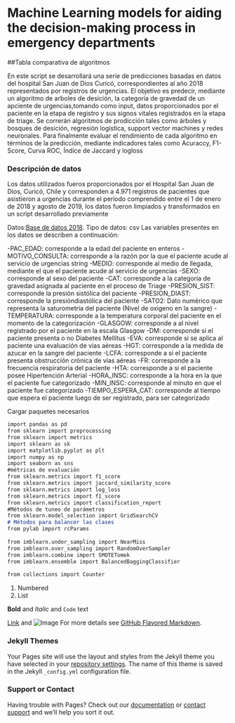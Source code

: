 # Machine Learning models for aiding the decision-making process in emergency departments

##Tabla comparativa de algoritmos

En este script se desarrollará una serie de predicciones basadas en datos del hospital San Juan de Dios Curicó, correspondientes al año 2018 representados por registros de urgencias. El objetivo es predecir, mediante un algoritmo de arboles de desición, la categoría de gravedad de un apciente de urgencias,tomando como input, datos proporcionados por el paciente en la etapa de registro y sus signos vitales registrados en la etapa de triage. Se correrán algoritmos de prodicción tales como árboles y bosques de desición, regresión logística, support vector machines y redes neuronales. Para finalmente evaluar el rendimiento de cada algoritmo en términos de la predicción, mediante indicadores tales como Acuraccy, F1-Score, Curva ROC, Índice de Jaccard y logloss

### Descripción de datos

Los datos utilizados fueros proporcionados por el Hospital San Juan de Dios, Curicó, Chile y corresponden a 4.971 registros de pacientes que asistieron a urgencias durante el periodo comprendido entre el 1 de enero de 2018 y agosto de 2019, los datos fueron limpiados y transformados en un script desarrollado previamente

Datos:[Base de datos 2018](https://drive.google.com/open?id=1Bp7_MnK6cGwgBuwIq1a8S4DS_0wVDiAD).
Tipo de datos: csv
Las variables presentes en los datos se describen a continuación:

-PAC_EDAD: corresponde a la edad del paciente en enteros
-MOTIVO_CONSULTA: corresponde a la razón por la que el paciente acude al servicio de urgencias string
-MEDIO: corresponde al medio de llegada, mediante el que el paciente acude al servicio de urgencias
-SEXO: corresponde al sexo del paciente
-CAT: corresponde a la categoría de gravedad asignada al paciente en el proceso de Triage
-PRESION_SIST: corresponde la presión sistólica del paciente
-PRESION_DIAST: corresponde la presióndiastólica del paciente
-SATO2: Dato numérico que representa la saturometria del paciente (Nivel de oxigeno en la sangre)
-TEMPERATURA: corresponde a la temperatura corporal del paciente en el momento de la categorización
-GLASGOW: corresponde a al nivel registrado por el paciente en la escala Glasgow
-DM: corresponde si el paciente presenta o no Diabetes Mellitus
-EVA: corresponde si se aplica al paciente una evaluación de vias aéreas
-HGT: corresponde a la medida de azucar en la sangre del paciente
-LCFA: corresponde a si el paciente presenta obstrucción crónica de vías aéreas
-FR: corresponde a la frecuencia respiratoria del paciente
-HTA: corresponde a si el paciente posee Hipertención Arterial
-HORA_INSC: corresponde a la hora en la que el paciente fue categorizado
-MIN_INSC: corresponde al minuto en que el paciente fue categorizado
-TIEMPO_ESPERA_CAT: corresponde al tiempo que espera el paciente luego de ser registrado, para ser categorizado

Cargar paquetes necesarios
```markdown
import pandas as pd
from sklearn import preprocessing
from sklearn import metrics
import sklearn as sk  
import matplotlib.pyplot as plt
import numpy as np
import seaborn as sns
#métricas de evaluación
from sklearn.metrics import f1_score
from sklearn.metrics import jaccard_similarity_score
from sklearn.metrics import log_loss
from sklearn.metrics import f1_score
from sklearn.metrics import classification_report
#Métodos de tuneo de parámetros
from sklearn.model_selection import GridSearchCV
# Métodos para balancer las clases
from pylab import rcParams
 
from imblearn.under_sampling import NearMiss
from imblearn.over_sampling import RandomOverSampler
from imblearn.combine import SMOTETomek
from imblearn.ensemble import BalancedBaggingClassifier
 
from collections import Counter
```
1. Numbered
2. List

**Bold** and _Italic_ and `Code` text

[Link](url) and ![Image](src)
For more details see [GitHub Flavored Markdown](https://guides.github.com/features/mastering-markdown/).

### Jekyll Themes

Your Pages site will use the layout and styles from the Jekyll theme you have selected in your [repository settings](https://github.com/JonathanMoyaC/Moya-et.al/settings). The name of this theme is saved in the Jekyll `_config.yml` configuration file.

### Support or Contact

Having trouble with Pages? Check out our [documentation](https://help.github.com/categories/github-pages-basics/) or [contact support](https://github.com/contact) and we’ll help you sort it out.
